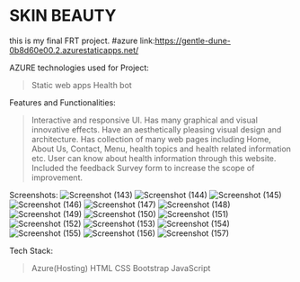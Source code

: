 # SKIN BEAUTY
this is my final FRT project.
#azure link:https://gentle-dune-0b8d60e00.2.azurestaticapps.net/

AZURE technologies used for Project:
>Static web apps
>Health bot

Features and Functionalities:
>Interactive and responsive UI.
>Has many graphical and visual innovative effects.
>Have an aesthetically pleasing visual design and architecture.
>Has collection of many web pages including Home, About Us, Contact, Menu, health topics and health related information etc.
>User can know about health information through this website.
>Included the feedback Survey form to increase the scope of improvement.

Screenshots:
![Screenshot (143)](https://user-images.githubusercontent.com/124521963/218493390-5f8f548b-508e-4db2-aae3-d7ce67a5fdb3.png)
![Screenshot (144)](https://user-images.githubusercontent.com/124521963/218493424-b8c04cad-752d-4ae2-a647-4c261767da54.png)
![Screenshot (145)](https://user-images.githubusercontent.com/124521963/218493459-b39d8185-cbbe-4e95-a46c-998663a9706f.png)
![Screenshot (146)](https://user-images.githubusercontent.com/124521963/218493483-59dcd695-de81-4ea3-924f-96143ea9443a.png)
![Screenshot (147)](https://user-images.githubusercontent.com/124521963/218493517-035ab868-0945-4e2d-9476-67e1bb54fc02.png)
![Screenshot (148)](https://user-images.githubusercontent.com/124521963/218493537-7c1dfaea-2250-4f54-a091-5e24589f163c.png)
![Screenshot (149)](https://user-images.githubusercontent.com/124521963/218493561-9d138961-3d33-46a5-b612-cd47b478aad7.png)
![Screenshot (150)](https://user-images.githubusercontent.com/124521963/218493586-84d24d37-ca72-4eda-bd8d-b21babf1b2e6.png)
![Screenshot (151)](https://user-images.githubusercontent.com/124521963/218493644-f1e70935-6634-4ec0-93c9-944a0559e2c1.png)
![Screenshot (152)](https://user-images.githubusercontent.com/124521963/218493689-276bc77e-ed97-43c0-9705-b94bf6909b60.png)
![Screenshot (153)](https://user-images.githubusercontent.com/124521963/218493729-69901222-3a2e-4fb0-9a02-ca3a69b8dd27.png)
![Screenshot (154)](https://user-images.githubusercontent.com/124521963/218493766-ae319e97-d230-47b5-81c3-af2ce680acdc.png)
![Screenshot (155)](https://user-images.githubusercontent.com/124521963/218493804-8199950f-eb00-4884-bf25-a5df4ef8a358.png)
![Screenshot (156)](https://user-images.githubusercontent.com/124521963/218493829-f255933b-7112-4e2b-9d38-b0ad0f84fd42.png)
![Screenshot (157)](https://user-images.githubusercontent.com/124521963/218493875-98975c6b-cb6b-4981-adc4-fcd78610655a.png)



Tech Stack:
>Azure(Hosting)
>HTML
>CSS
>Bootstrap
>JavaScript
